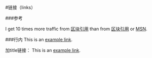 #链接（links）

###参考

I get 10 times more traffic from [区块引用][1] than from
[区块引用](blockquote.md) or [MSN][3].

[1]: blockquote.md "Google"
[2]: http://search.yahoo.com/ "Yahoo Search"
[3]: http://search.msn.com/ "MSN Search"

###行内
This is an [example link](http://baidu.com/).

加title链接：
This is an [example link](http://baidu.com/ "baidu").
